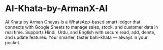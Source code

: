 # AI-Khata-by-ArmanX-AI
AI Khata by Arman Ghayas is a WhatsApp-based smart ledger that connects with Google Sheets to manage sales, stock, and customer data in real time. Supports Hindi, Urdu, and English with secure read, add, delete, and update features. Your smarter, faster bahi-khata — always in your pocket.
